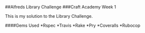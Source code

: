 ##Alfreds Library Challenge
###Craft Academy Week 1

This is my solution to the Library Challenge.

####Gems Used
*Rspec
*Travis
*Rake
*Pry
*Coveralls
*Rubocop

